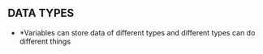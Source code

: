 ## DATA TYPES
- *Variables can store data of different types and different types can do different things